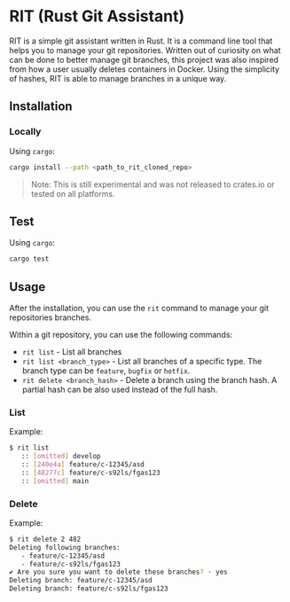 # RIT (Rust Git Assistant)

RIT is a simple git assistant written in Rust. It is a command line tool that helps you to manage your git repositories.
Written out of curiosity on what can be done to better manage git branches, this project was also inspired from how a
user usually deletes containers in Docker.
Using the simplicity of hashes, RIT is able to manage branches in a unique way.

## Installation

### Locally

Using `cargo`:
```bash
cargo install --path <path_to_rit_cloned_repo>
```

> Note: This is still experimental and was not released to crates.io or tested on all platforms.

## Test

Using `cargo`:
```bash
cargo test
```

## Usage

After the installation, you can use the `rit` command to manage your git repositories branches.

Within a git repository, you can use the following commands:

- `rit list` - List all branches
- `rit list <branch_type>` - List all branches of a specific type. The branch type can be `feature`, `bugfix` or `hotfix`.
- `rit delete <branch_hash>` - Delete a branch using the branch hash. A partial hash can be also used instead of the full hash.

### List

Example:
```bash
$ rit list
   :: [omitted] develop
   :: [240e4a] feature/c-12345/asd
   :: [48277c] feature/c-s92ls/fgas123
   :: [omitted] main
```

### Delete

Example:
```bash
$ rit delete 2 482
Deleting following branches:
   - feature/c-12345/asd
   - feature/c-s92ls/fgas123
✔ Are you sure you want to delete these branches? · yes
Deleting branch: feature/c-12345/asd
Deleting branch: feature/c-s92ls/fgas123
```

